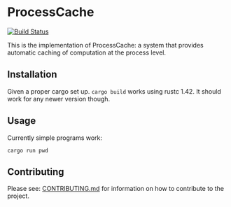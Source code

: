 # ProcessCache

[![Build Status](https://dev.azure.com/upenn-acg/ProcessCache/_apis/build/status/upenn-acg.ProcessCache?branchName=master)](https://dev.azure.com/upenn-acg/ProcessCache/_build/latest?definitionId=3&branchName=master)

This is the implementation of ProcessCache: a system that provides automatic caching of computation at the process level.

## Installation
Given a proper cargo set up. `cargo build` works using rustc 1.42. It should work for any newer version though.

## Usage
Currently simple programs work:

```
cargo run pwd
```

## Contributing
Please see: [CONTRIBUTING.md](./CONTRIBUTING.md) for information on how to contribute to the project.
